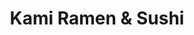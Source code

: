 ---
layout: place
title: "Kami Ramen & Sushi"
permalink: /texas/humble/kami-ramen-sushi.html
stateAbbr: TX
stateName: Texas
cityName: Humble
seo:
  name: "Kami Ramen & Sushi"
  type: Restaurant
  links: null
description: "Kami Ramen & Sushi serves delicious sushi in Humble, Texas. Try fresh Japanese dishes for a great dining experience. "
place_id: ChIJZ7DoeZSzQIYR4c7yvB-hUBI
photos:
  - name: >-
      places/ChIJZ7DoeZSzQIYR4c7yvB-hUBI/photos/AeeoHcKN3VATFvvKrb25bdAkn9Oy4JrDjLJjQU7_ZqKZNHdFc-2yaxK6OPB1tv6SEHqGMc-gG-gJD_CEid9JP5HqaKSCyNXqM7AjdwHiuRBeVvwCNnarlTPtn1-KhdgMa7oeGELaqNCoEieX-C0HUcoN_6zSEfJrXWO9R60orLyga6uMIl8Dv2hxuXaKxAM0WFZiHgBnD9K-agqPprFhNTpglHqu3KI8HLNvnX7mMx7IXQWHuezIiaOs0_1vlPSc4WNpBpajQsAiCLyTSDfJSQisgEV9zbFCeW9WosSE7CzMo2TOJwkuRJasgpxsyYv_jkqUvyGMVgrnE_ZqRbFuJSyoRvwhokraWOsgx8oleBQBuFHV5l-juHXLfkRtSEJI2_jGW7okV0g35Hu0OBUrFnMv389S7kmLt4A5wHLp6bcqieJ87bB2
    widthPx: 4000
    heightPx: 3000
    authorAttributions:
      - displayName: Fausto Frometa
        uri: https://maps.google.com/maps/contrib/113834128537421965465
        photoUri: >-
          https://lh3.googleusercontent.com/a-/ALV-UjUas-_AmTrLUo9e7tee6rIktPEhkhYy-4I69ZNrQEvU1W5uNEY=s100-p-k-no-mo
    flagContentUri: >-
      https://www.google.com/local/imagery/report/?cb_client=maps_api_places.places_api&image_key=!1e10!2sCIHM0ogKEICAgICj9diQtgE&hl=en-US
    googleMapsUri: >-
      https://www.google.com/maps/place//data=!3m4!1e2!3m2!1sCIHM0ogKEICAgICj9diQtgE!2e10!4m2!3m1!1s0x8640b39479e8b067:0x1250a11fbcf2cee1
  - name: >-
      places/ChIJZ7DoeZSzQIYR4c7yvB-hUBI/photos/AeeoHcIspHmhJqhrGkvkPmVZiLwbgF56fQBdwWvS2Rt9aUUGkSFaHsk6roB3RTV9r6euYzZPre_vk4D1ZbVTdodDlR4nbu2deozMyfDl0nRbu84-HhWWnjazeWVCYZEhB5wh6jEi_yw7VdjrSeQtuLGDBbOLZoP16Ug1x9xBktLulNJhXGMGhWjvrOQyGaHVvutSKmWvCr_fGMdfOc3-R9HWJS__wPTHKnEeGjka3gckGLkzXjVwrh-bNZEZ9kdmsH7ODvASv4oiQcKf7A9Micsd5rpLRP9tPKL-lmPRI_bSoAiqKw
    widthPx: 1936
    heightPx: 1280
    authorAttributions:
      - displayName: Kami Ramen & Sushi
        uri: https://maps.google.com/maps/contrib/113552960660837950720
        photoUri: >-
          https://lh3.googleusercontent.com/a/ACg8ocIKDjiR1AvtvlRMh--dayK4ke7W_zerrofvbNnYf2ZngY4sEg=s100-p-k-no-mo
    flagContentUri: >-
      https://www.google.com/local/imagery/report/?cb_client=maps_api_places.places_api&image_key=!1e10!2sAF1QipNkwYFn46EtNeZG7J3k78xjOFl3UPojxb7NOkzN&hl=en-US
    googleMapsUri: >-
      https://www.google.com/maps/place//data=!3m4!1e2!3m2!1sAF1QipNkwYFn46EtNeZG7J3k78xjOFl3UPojxb7NOkzN!2e10!4m2!3m1!1s0x8640b39479e8b067:0x1250a11fbcf2cee1
  - name: >-
      places/ChIJZ7DoeZSzQIYR4c7yvB-hUBI/photos/AeeoHcJYRR9FxKzP_z5h5ajPzx-0o4N4htXp2SZVYpYoONsT6mhZg7r6H9D9ovaiYDkBZ2gq6zbhueJlSo4M2pc4oPYz_CN5pJqwSrvGytAH3wVnByhoQvV35rJhRTvE7R10LuHr0J9BwzozmSEcipGdQRZSlRuk1a7c-uW6cHYF7al-2n0DVNvUaRgD1JhIrOPA6bOi4iB8aDvGOM1N6MJ3chad-WalqyjuSnyq0WnlHUPX0hqJdFseFPMPQSPcr5R56GduQATxRr6ix08pUoVaGOCbzZBfckV-xI2fuZQETTFQzUbYGNXBbMNlyPEWVxAYEESYNMa_MwOnhNzHMIO10sHHUm1ixUBFqUilLHTbMpOWHZ5A73SHYli8wtfH9pIXHt_aMXcOSrMygSHRkCVNL7nGIV6WVD1FiRgOw-UV9E4mew
    widthPx: 4000
    heightPx: 3000
    authorAttributions:
      - displayName: Fausto Frometa
        uri: https://maps.google.com/maps/contrib/113834128537421965465
        photoUri: >-
          https://lh3.googleusercontent.com/a-/ALV-UjUas-_AmTrLUo9e7tee6rIktPEhkhYy-4I69ZNrQEvU1W5uNEY=s100-p-k-no-mo
    flagContentUri: >-
      https://www.google.com/local/imagery/report/?cb_client=maps_api_places.places_api&image_key=!1e10!2sCIHM0ogKEICAgICj9diQNg&hl=en-US
    googleMapsUri: >-
      https://www.google.com/maps/place//data=!3m4!1e2!3m2!1sCIHM0ogKEICAgICj9diQNg!2e10!4m2!3m1!1s0x8640b39479e8b067:0x1250a11fbcf2cee1
  - name: >-
      places/ChIJZ7DoeZSzQIYR4c7yvB-hUBI/photos/AeeoHcK7wXadGwP4FoWGWAqwly4Brrr0kRAtcQq7KZm1HdjwgpZmz94gN5AuVkLmTuU3odOzHJkM-0tH6yPg0wPmTYePSEzPhwxkcvWWz_pPP5ZphtlE-BXTT-udWCpUwIl-6tRYKMa4zKDJ5atcmD16JqWoVn3WT_fJU2Th840oMJmz-bpcp0C2mzIFklzr8t6rUdTNcURyOylGrDujdsMhEsxOxOTe829aFEevVIWtxRTKrzvm9Huo1H7MXGO3YJQLu29XMq5NW0Ua4P-_dyZ-9oxqvJaYXFTakDJEQQhsH-VSCQ
    widthPx: 4800
    heightPx: 3200
    authorAttributions:
      - displayName: Kami Ramen & Sushi
        uri: https://maps.google.com/maps/contrib/113552960660837950720
        photoUri: >-
          https://lh3.googleusercontent.com/a/ACg8ocIKDjiR1AvtvlRMh--dayK4ke7W_zerrofvbNnYf2ZngY4sEg=s100-p-k-no-mo
    flagContentUri: >-
      https://www.google.com/local/imagery/report/?cb_client=maps_api_places.places_api&image_key=!1e10!2sAF1QipO3BkWdFdmZ2cWQM9AoTNA7z8pzMpqqxNePzOqH&hl=en-US
    googleMapsUri: >-
      https://www.google.com/maps/place//data=!3m4!1e2!3m2!1sAF1QipO3BkWdFdmZ2cWQM9AoTNA7z8pzMpqqxNePzOqH!2e10!4m2!3m1!1s0x8640b39479e8b067:0x1250a11fbcf2cee1
  - name: >-
      places/ChIJZ7DoeZSzQIYR4c7yvB-hUBI/photos/AeeoHcKgE0gzMHgcSOJLn2_gSIfAbzb2o4ZemYxkOXE5utLROkUqQB5kOl-1s3rDJn4X4cZ6Jzhi1QwQ8Xvd9uMB4qm4XNZsAaqKGYYAZPMy2igtz3G_9BCTRZ33WGIaN1LZXryB12gI8_RXF8QlDKens4YFTqp6xOoQK2ipMZ9AFzFWFgb2PSpznPtDRIs0PvmTdhTCAJXAOQoeRFnPDREGdpLOl92yAYZhNZn4w3c4JkbvJiViQ7hU-6TelY-rAJxt8wkoJwzst6Ox2URw__2FoxbKZH4CPeggM1oP6YuJ0ksek5Mi3GIQSnAUtqMztvYK9YKxxl8Pw3_mX_bklYyiTvkzwNPO3f488V87tTv2P4VMENvPualEn-5y1wfTuwqwQNpoabVpoe-tCCrw301OPtxwvLjBGj97oBVObvNBmYH_-Q
    widthPx: 4030
    heightPx: 3023
    authorAttributions:
      - displayName: David Chin
        uri: https://maps.google.com/maps/contrib/101951870640926968247
        photoUri: >-
          https://lh3.googleusercontent.com/a-/ALV-UjUe2D88EVEjLG6cm9pqu1ITQ8Ui2KthDcGB5LARWlihEVTvSXY=s100-p-k-no-mo
    flagContentUri: >-
      https://www.google.com/local/imagery/report/?cb_client=maps_api_places.places_api&image_key=!1e10!2sCIHM0ogKEICAgIC_7Jv3VQ&hl=en-US
    googleMapsUri: >-
      https://www.google.com/maps/place//data=!3m4!1e2!3m2!1sCIHM0ogKEICAgIC_7Jv3VQ!2e10!4m2!3m1!1s0x8640b39479e8b067:0x1250a11fbcf2cee1
  - name: >-
      places/ChIJZ7DoeZSzQIYR4c7yvB-hUBI/photos/AeeoHcIe1JM_Dh8SKfKQ5hosKOg8wRbrvmWQ2Nnie1a-vXp1HXZE2DWoov78pgMzJftORq0-rXAwRhNJeNueWdnxR-3j9fUe8xV5e2sdujRc2nuF_9ufFOz1suVYq8R2NvAyZngVhFR7lcPsJ9gc3dIWAE_VRaL2HXIAN5jJXKcY-a--tvLkIQHxPguUWkifpYkhBp0_nhrzJ3wI7pWiFCKDbizWAmLbwfd-vnXVUp3kNyHKCcv4iUHSaxSehBLeE1Mey3EGfkfYcaYW4qaKmfX0JDjIJgJ7bv7GDqiSEe-xaJ1poTEcLQlfNAv-0HKN4dFE_7zqEAX0_aFQGcOfG5PAN84sTzbxILcGZMldKFG-cRRWZ04VZWC5utTfGHZqZifwxY3QyU7LUw_6XaRVAdPujSs8kH8Vxidk8ugIO8NmGAjOcA
    widthPx: 4000
    heightPx: 3000
    authorAttributions:
      - displayName: Fausto Frometa
        uri: https://maps.google.com/maps/contrib/113834128537421965465
        photoUri: >-
          https://lh3.googleusercontent.com/a-/ALV-UjUas-_AmTrLUo9e7tee6rIktPEhkhYy-4I69ZNrQEvU1W5uNEY=s100-p-k-no-mo
    flagContentUri: >-
      https://www.google.com/local/imagery/report/?cb_client=maps_api_places.places_api&image_key=!1e10!2sCIHM0ogKEICAgICj9diQDg&hl=en-US
    googleMapsUri: >-
      https://www.google.com/maps/place//data=!3m4!1e2!3m2!1sCIHM0ogKEICAgICj9diQDg!2e10!4m2!3m1!1s0x8640b39479e8b067:0x1250a11fbcf2cee1
  - name: >-
      places/ChIJZ7DoeZSzQIYR4c7yvB-hUBI/photos/AeeoHcJ71cK0rnodKPma2rcOZ7TUMuYNixRxx-iPczEVyTNIPISFDq-vR4KnafCES6-vPhLpY342wsEpGmJvE9BHk4BSEDjuN4_ykcZ8jgSxkDn6xCTaM38zttSm1WFP5ycVYB6DJI-CgwqxWp6wtVLSJGS3NNNXRSJU4PyDfLbGYKTmT_UCC53f6Cra6ySzLj3KGoNj5nxDuVJT1BOUR5X4UTIvWr3UbfGCQpKEPijJLXeLUYAJBsbCzpNCfX-aLBRm25NcU2vn9giuBdAJnUDKRyWeFfuPzge30GbfDaVi354chlfxzkCzyOiB47D-3egWSMHVEHdzlC2eCPsXDpw6hiKSyVKROhKJl46Yp7XjC8_cegh6kd4yz_dZnApPKzxuM_XCqE5WpFojdVZasf8QrCY0mzmFeCf9EHy7hIEz4Bm4owNm
    widthPx: 4800
    heightPx: 3600
    authorAttributions:
      - displayName: Tiffany Dowden
        uri: https://maps.google.com/maps/contrib/118429527888317876472
        photoUri: >-
          https://lh3.googleusercontent.com/a-/ALV-UjUnAsRaMuIMKTkNBNTszQvEHLAhNuZp8fCJB4G2GrMWqxfSkUYDIA=s100-p-k-no-mo
    flagContentUri: >-
      https://www.google.com/local/imagery/report/?cb_client=maps_api_places.places_api&image_key=!1e10!2sCIHM0ogKEICAgIDzr4Cx1wE&hl=en-US
    googleMapsUri: >-
      https://www.google.com/maps/place//data=!3m4!1e2!3m2!1sCIHM0ogKEICAgIDzr4Cx1wE!2e10!4m2!3m1!1s0x8640b39479e8b067:0x1250a11fbcf2cee1
  - name: >-
      places/ChIJZ7DoeZSzQIYR4c7yvB-hUBI/photos/AeeoHcJB1ghKcmlL9GcQniyh4uXN4DKA8ZQvB-0iZHq4yPxj_B1o4l6u1Vez4EK2yVxOQM-A1rCyKbuE7uJDdO_PxNiG97VmP9SUFyYiCCb-TwZmHGzYm5sppx3H8X9_MKL_Pb4bMFa-mN8kWMYQrBO4tEYVUKNVVLnUevz1t6_aP_KRkPfSLtA0TyfHZ-dzj-5tErdWewn8FuOcNvZu6fyEuoRFPpnA-bh8Uj7HZIlK6azhDwqNzrXLLCdLD0ZRMfhEPtaAiIr0NQJSD42o9mLAirDFNTlmy5cTKHfpxicuW78RzRTFIhd3yt4IsjWwTt_WDB_5e5c44FQj-nLDNmuDiGM3ivTU2BKbU3LrovpHM_-91ZpyI4eRWQ4niUnNWqYiCEcffFon9gbB9Ji1TzCRXkvjBLA9vZQVly6WItnOb_HUpp-s
    widthPx: 2901
    heightPx: 1816
    authorAttributions:
      - displayName: Ernesto Neyra
        uri: https://maps.google.com/maps/contrib/103623889252363126483
        photoUri: >-
          https://lh3.googleusercontent.com/a-/ALV-UjVDXoBjfU22huJO0pipLmSxEihX8DkpTFUP4jXJytqxgwxBPTtqWQ=s100-p-k-no-mo
    flagContentUri: >-
      https://www.google.com/local/imagery/report/?cb_client=maps_api_places.places_api&image_key=!1e10!2sCIHM0ogKEICAgIDB7qTo1gE&hl=en-US
    googleMapsUri: >-
      https://www.google.com/maps/place//data=!3m4!1e2!3m2!1sCIHM0ogKEICAgIDB7qTo1gE!2e10!4m2!3m1!1s0x8640b39479e8b067:0x1250a11fbcf2cee1
  - name: >-
      places/ChIJZ7DoeZSzQIYR4c7yvB-hUBI/photos/AeeoHcILffhJ77ULLv-KlP6qXD4Rt-4aThqWHVGtQzdsOY5plxSXH89RlCUQOfcDXIGi5aNR87aZagna_L3wt3aaewglcGwSMVB4Wq0_vATaf776CRjCvRlXOHVFVz7LgbYS6B5uKY2LYLE7eqa_9nS2hCpGZxmwakZOF1KxbW4W-_vicSz7FAmqmFrc1RdvVXQF2IJEooO2uVEc3w0Zg1weq-hcUgh3jFCaF2z5MxRnLGagmYS1Tntb2ZasAVYHlp2b-61e_p1XnoxqNedhWlTMnwjhhUrh9ZjUx-x4GQbI9Sxf4gvzFZKMr0cv3s8lZuvFbjtf9LC_CEc2xVUtNsBGA52HFs0gbniUDrnaJVvGjkj7dEK7rxe4KlbF-_yyEHPAk1Gae_1lfESYRVNqq_7Rt2vCl7CDhqFksqPR7mygebeQExz0
    widthPx: 4032
    heightPx: 3024
    authorAttributions:
      - displayName: Erica M
        uri: https://maps.google.com/maps/contrib/103715832545948553676
        photoUri: >-
          https://lh3.googleusercontent.com/a-/ALV-UjWQBYdUSERuSF5puqCwAIkjOHvkTIpFFIyryqGO-nvB8sfpSZc9=s100-p-k-no-mo
    flagContentUri: >-
      https://www.google.com/local/imagery/report/?cb_client=maps_api_places.places_api&image_key=!1e10!2sCIHM0ogKEICAgICblODs8gE&hl=en-US
    googleMapsUri: >-
      https://www.google.com/maps/place//data=!3m4!1e2!3m2!1sCIHM0ogKEICAgICblODs8gE!2e10!4m2!3m1!1s0x8640b39479e8b067:0x1250a11fbcf2cee1
  - name: >-
      places/ChIJZ7DoeZSzQIYR4c7yvB-hUBI/photos/AeeoHcJfrUNeSTQvkNzcwKkGyJaa-H96ISKujdXhZPoELLF_Vf0QTi-lYU20suDqYJPk6sFexBEv91xq5V7V2uDbDDpeRjj_ScwrCOonmz-FuuiPLhRXxh0lkvCYs-gYSol4TCCJ2W7VVf79DMhELGUNElzptJKCT_OAh6YQ5HUpOf2E05KNeIzJJZPZYgvyfX7B9UulR0KGuxe8Xn-pBC4gxrA2J_KM81ALZVnNHHhTqr8_oNqn3BjJypDqTPa_lPD5VddZA9xpJF87hjg8o5wlDbZalX8mJn_CWExtM6B0WPZEvmYogkesyC5-u5qgcFtCkCXWxzvzcFfU7mEdtpdWdOh7h806EpkWUdZGaFaXASJlko8GdlPfbakMwoxOhSRS4cKkTHvO5fyGXYOB8AF1qr_9OyNzHZYM_HFfNdnYN12xjMk
    widthPx: 3000
    heightPx: 4000
    authorAttributions:
      - displayName: Fia X
        uri: https://maps.google.com/maps/contrib/117285371932543052192
        photoUri: >-
          https://lh3.googleusercontent.com/a-/ALV-UjUiEGX8pwECMynxgLWyeUj5dH4b8iTXW4uR1rOD9VjQthxj1RBj=s100-p-k-no-mo
    flagContentUri: >-
      https://www.google.com/local/imagery/report/?cb_client=maps_api_places.places_api&image_key=!1e10!2sCIHM0ogKEICAgMDQ-9-QmQE&hl=en-US
    googleMapsUri: >-
      https://www.google.com/maps/place//data=!3m4!1e2!3m2!1sCIHM0ogKEICAgMDQ-9-QmQE!2e10!4m2!3m1!1s0x8640b39479e8b067:0x1250a11fbcf2cee1
address: 19731 US-59, Humble, TX 77338, USA
street: 19731 US-59
city: Humble
state: TX
zip: '77338'
country: USA
neighborhood: null
latitude: '30.003856'
longitude: '-95.270192'
accessibility_options:
  wheelchairAccessibleParking: true
  wheelchairAccessibleEntrance: true
  wheelchairAccessibleRestroom: true
  wheelchairAccessibleSeating: true
business_status: OPERATIONAL
name: Kami Ramen & Sushi
google_maps_links:
  directionsUri: >-
    https://www.google.com/maps/dir//''/data=!4m7!4m6!1m1!4e2!1m2!1m1!1s0x8640b39479e8b067:0x1250a11fbcf2cee1!3e0
  placeUri: https://maps.google.com/?cid=1319731848505642721
  writeAReviewUri: >-
    https://www.google.com/maps/place//data=!4m3!3m2!1s0x8640b39479e8b067:0x1250a11fbcf2cee1!12e1
  reviewsUri: >-
    https://www.google.com/maps/place//data=!4m4!3m3!1s0x8640b39479e8b067:0x1250a11fbcf2cee1!9m1!1b1
  photosUri: >-
    https://www.google.com/maps/place//data=!4m3!3m2!1s0x8640b39479e8b067:0x1250a11fbcf2cee1!10e5
primary_type: Japanese Restaurant
opening_hours:
  regular: null
  current: null
secondary_opening_hours:
  regular:
    weekdayDescriptions: null
    type: null
  current:
    weekdayDescriptions: null
    type: null
phone: null
price_level: null
price_range: null
rating: null
rating_count: 0
website: null
reviews: null
parking_options: null
payment_options: null
allow_dogs: null
curbside_pickup: null
delivery: null
dine_in: null
good_for_children: null
good_for_groups: null
good_for_sports: null
live_music: null
menu_for_children: null
outdoor_seating: null
reservable: null
restroom: null
serves_beer: null
serves_breakfast: null
serves_brunch: null
serves_cocktails: null
serves_coffee: null
serves_dinner: null
serves_dessert: null
serves_lunch: null
serves_vegetarian_food: null
serves_wine: null
takeout: null
update_category: essentials
summary: null

---